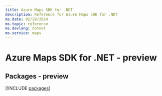 ```yaml
---
title: Azure Maps SDK for .NET
description: Reference for Azure Maps SDK for .NET
ms.date: 02/28/2024
ms.topic: reference
ms.devlang: dotnet
ms.service: maps
---
```

# Azure Maps SDK for .NET - preview
## Packages - preview
[!INCLUDE [packages](maps-index.md)]